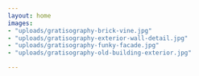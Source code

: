 ```yaml
---
layout: home
images:
- "uploads/gratisography-brick-vine.jpg"
- "uploads/gratisography-exterior-wall-detail.jpg"
- "uploads/gratisography-funky-facade.jpg"
- "uploads/gratisography-old-building-exterior.jpg"

---
```

